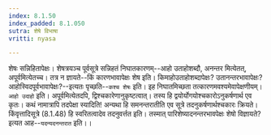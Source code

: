 ```yaml
---
index: 8.1.50
index_padded: 8.1.050
sutra: शेषे विभाषा
vritti: nyasa

---
```

शेषः सन्निहितापेक्षः। शेषत्रयञ्च पूर्वसूत्रे सन्निहतं निघातकारणम्--आहो उताहोशब्दौ, अनन्तर मित्येतत्, अपूर्वमित्येतच्च। तत्र न ज्ञायते--किं कारणभावापेक्षः शेष इति। किमाहोउताहोशब्दापेक्षः? उतानन्तरभावापेक्षः? आहोस्विदपूर्वभावापेक्षः?--इत्यतः पृच्छति--`कश्च शेषः` इति। इह निघातमिच्छता तत्कारणमवश्यमेवापेक्षणीयम्। `आहो उदाहो` इति। अपूर्वमित्येतदपि, द्विश्चकारेणानुकृष्टत्वात्। तस्य हि द्वयोर्योगयोश्चकारोऽनुकर्षणार्थ एव कृतः। कथं नामात्रापि तदपेक्षा स्यादिति! अन्यथा हि समनन्तरातीति एव सूत्रे तदनुकर्षणार्थश्चकारः क्रियते। किंवृत्तादिसूत्रे (8.1.48) हि स्वरितत्वादेव तदनुवर्त्तत इति। तस्मात् पारिशेष्यादनन्तरभावपेक्षः शेषो विज्ञायते? इत्यत आह--`यदन्यदनन्तरात` इति।।